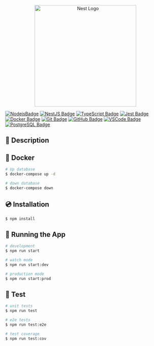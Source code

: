 <p align="center">
  <a href="http://nestjs.com/" target="blank"><img src="https://nestjs.com/img/logo_text.svg" width="320" alt="Nest Logo" /></a>
</p>

[![NodejsBadge](https://img.shields.io/badge/-Nodejs-339933?style=flat-square&logo=Node.js&logoColor=white)](#)
[![NestJS Badge](https://img.shields.io/badge/-NestJS-E0234E?style=flat-square&logo=nestjs&logoColor=white)](#)
[![TypeScript Badge](https://img.shields.io/badge/-TypeScript-007ACC?style=flat-square&logo=typescript&logoColor=white)](#)
[![Jest Badge](https://img.shields.io/badge/-Jest-C21325?style=flat-square&logo=jest&logoColor=white)](#)
[![Docker Badge](https://img.shields.io/badge/-Docker-2496ED?style=flat-square&logo=docker&logoColor=white)](#)
[![Git Badge](https://img.shields.io/badge/-Git-black?style=flat-square&logo=git)](#)
[![GitHub Badge](https://img.shields.io/badge/-GitHub-181717?style=flat-square&logo=github)](#)
[![VSCode Badge](https://img.shields.io/badge/-VSCode-007ACC?style=flat-square&logo=visual-studio-code&logoColor=white)](#)
[![PostgreSQL Badge](https://img.shields.io/badge/-PostgreSQL-336791?style=flat-square&logo=postgresql&logoColor=white)](#)

## :open_book: Description

## :whale: Docker

```bash
# Up database
$ docker-compose up -d

# down database
$ docker-compose down
```

## :cd: Installation

```bash
$ npm install
```

## :checkered_flag: Running the App

```bash
# development
$ npm run start

# watch mode
$ npm run start:dev

# production mode
$ npm run start:prod
```

## :mag_right: Test

```bash
# unit tests
$ npm run test

# e2e tests
$ npm run test:e2e

# test coverage
$ npm run test:cov
```
